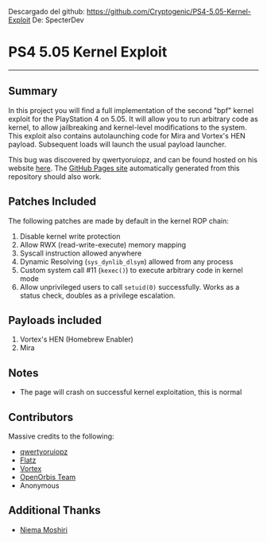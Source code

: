 Descargado del github: https://github.com/Cryptogenic/PS4-5.05-Kernel-Exploit
De: SpecterDev

# PS4 5.05 Kernel Exploit
---
## Summary
In this project you will find a full implementation of the second "bpf" kernel exploit for the PlayStation 4 on 5.05. It will allow you to run arbitrary code as kernel, to allow jailbreaking and kernel-level modifications to the system. This exploit also contains autolaunching code for Mira and Vortex's HEN payload. Subsequent loads will launch the usual payload launcher.

This bug was discovered by qwertyoruiopz, and can be found hosted on his website [here](http://crack.bargains/505k/). The [GitHub Pages site](https://cryptogenic.github.io/PS4-5.05-Kernel-Exploit/) automatically generated from this repository should also work.

## Patches Included
The following patches are made by default in the kernel ROP chain:
1) Disable kernel write protection
2) Allow RWX (read-write-execute) memory mapping
3) Syscall instruction allowed anywhere
4) Dynamic Resolving (`sys_dynlib_dlsym`) allowed from any process
4) Custom system call #11 (`kexec()`) to execute arbitrary code in kernel mode
5) Allow unprivileged users to call `setuid(0)` successfully. Works as a status check, doubles as a privilege escalation.

## Payloads included
1) Vortex's HEN (Homebrew Enabler)
2) Mira

## Notes
- The page will crash on successful kernel exploitation, this is normal


## Contributors
Massive credits to the following:

- [qwertyoruiopz](https://twitter.com/qwertyoruiopz)
- [Flatz](https://twitter.com/flat_z)
- [Vortex](https://github.com/xvortex)
- [OpenOrbis Team](https://github.com/OpenOrbis/)
- Anonymous

## Additional Thanks
- [Niema Moshiri](https://github.com/niemasd)
